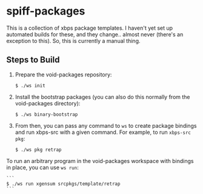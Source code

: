 spiff-packages
===

This is a collection of xbps package templates. I haven't yet set up automated
builds for these, and they change..  almost never (there's an exception to
this). So, this is currently a manual thing.

Steps to Build
---

1. Prepare the void-packages repository:

    ```
    $ ./ws init
    ```

2. Install the bootstrap packages (you can also do this normally from the
   void-packages directory):

    ```
    $ ./ws binary-bootstrap
    ```

3. From then, you can pass any command to `ws` to create package bindings and
   run xbps-src with a given command. For example, to run `xbps-src pkg`:

    ```
    $ ./ws pkg retrap
    ```

To run an arbitrary program in the void-packages workspace with bindings in
place, you can use `ws run`:

    ```
    $ ./ws run xgensum srcpkgs/template/retrap
    ```
